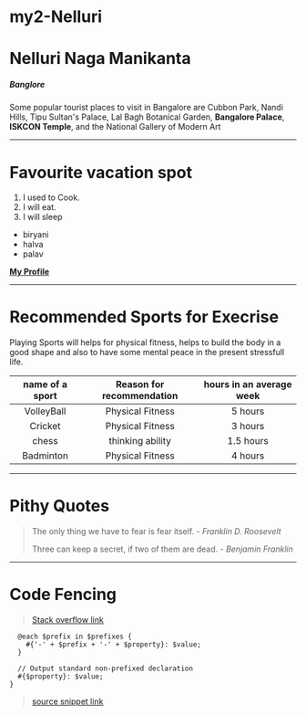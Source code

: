 # my2-Nelluri
# Nelluri Naga Manikanta
##### Banglore
Some popular tourist places to visit in Bangalore are Cubbon Park, Nandi Hills, Tipu Sultan's Palace, Lal Bagh Botanical Garden, **Bangalore Palace**, **ISKCON Temple**, and the National Gallery of Modern Art
***
# Favourite vacation spot
1. I used to Cook.
1. I will eat.
1. I will sleep
* biryani
* halva
* palav

**[My Profile](MyStats.md)**
***
# Recommended Sports for Execrise

Playing Sports will helps for physical fitness, helps to build the body in a good shape and also to have some mental peace in the present stressfull life.

| name of a sport| Reason for recommendation | hours in an average week |
| :---: | :---: | :---: |
| VolleyBall | Physical Fitness | 5 hours |
| Cricket | Physical Fitness | 3 hours |
| chess | thinking ability | 1.5 hours |
| Badminton | Physical Fitness | 4 hours |

----

# Pithy Quotes

>The only thing we have to fear is fear itself. - *Franklin D. Roosevelt*
>
>Three can keep a secret, if two of them are dead. - *Benjamin Franklin*

----

# Code Fencing

> [Stack overflow link ](https://stackoverflow.com/questions/10752746/sass-simplify-a-mixin-with-prefixes)

```@mixin prefix($property, $value, $prefixes: ()) {
  @each $prefix in $prefixes {
    #{'-' + $prefix + '-' + $property}: $value;
  }
 
  // Output standard non-prefixed declaration
  #{$property}: $value;
}
```

> [source snippet link](https://css-tricks.com/snippets/sass/mixin-prefix-properties/)
